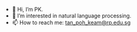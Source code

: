 - 👋 Hi, I’m PK.
- 👀 I’m interested in natural language processing.
- 📫 How to reach me: tan_poh_keam@rp.edu.sg

<!---
Ipomoeabatatas/Ipomoeabatatas is a ✨ special ✨ repository because its `README.md` (this file) appears on your GitHub profile.
You can click the Preview link to take a look at your changes.
--->

